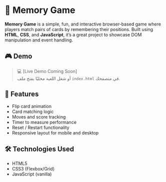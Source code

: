 # 🧠 Memory Game

**Memory Game** is a simple, fun, and interactive browser-based game where players match pairs of cards by remembering their positions. Built using **HTML**, **CSS**, and **JavaScript**, it’s a great project to showcase DOM manipulation and event handling.

## 🎮 Demo

> 💻 [Live Demo Coming Soon]  
> أو شغل اللعبة محليًا بفتح ملف `index.html` في متصفحك.

## 🚀 Features

- Flip card animation
- Card matching logic
- Moves and score tracking
- Timer to measure performance
- Reset / Restart functionality
- Responsive layout for mobile and desktop

## 🛠 Technologies Used

- HTML5
- CSS3 (Flexbox/Grid)
- JavaScript (vanilla)
